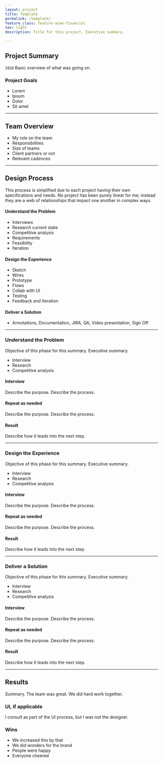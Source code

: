 ```yaml
---
layout: project
title: Template
permalink: /template/
feature_class: feature-acme-financial
nav: light
description: Title for this project. Executive summary.

---
```


## Project Summary
`2020` Basic overview of what was going on.

### Project Goals
- Lorem
- Ipsum
- Dolor
- Sit amet

---

## Team Overview

* My role on the team
* Responsibilities
* Size of teams
* Client partners or not
* Relevant cadences

---

## Design Process

This process is simplified due to each project having their own specifications and needs. No project has been purely linear for me; instead they are a web of relationships that impact one another in complex ways.

#### Understand the Problem
  - Interviews
  - Research current state
  - Competitive analysis
  - Requirements
  - Feasibility
  - Iteration
#### Design the Experience
  - Sketch
  - Wires
  - Prototype
  - Flows
  - Collab with UI
  - Testing
  - Feedback and Iteration
#### Deliver a Solution
  - Annotations, Documentation, JIRA, QA, Video presentation, Sign Off

---

### Understand the Problem
Objective of this phase for this summary.
Executive summary.
- Interview
- Research
- Competitive analysis  

#### Interview
Describe the purpose.
Describe the process.

#### Repeat as needed
Describe the purpose.
Describe the process.

#### Result
Describe how it leads into the next step.

---

### Design the Experience
Objective of this phase for this summary.
Executive summary.
- Interview
- Research
- Competitive analysis  

#### Interview
Describe the purpose.
Describe the process.

#### Repeat as needed
Describe the purpose.
Describe the process.

#### Result
Describe how it leads into the next step.

---

### Deliver a Solution
Objective of this phase for this summary.
Executive summary.
- Interview
- Research
- Competitive analysis   

#### Interview
Describe the purpose.
Describe the process.

#### Repeat as needed
Describe the purpose.
Describe the process.

#### Result
Describe how it leads into the next step.

---

## Results
Summary. The team was great. We did hard work together.

### UI, if applicable
I consult as part of the UI process, but I was not the designer.

### Wins
- We increased this by that
- We did wonders for the brand
- People were happy
- Everyone cheered
